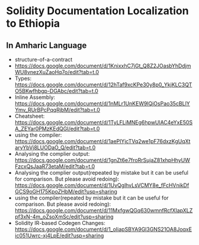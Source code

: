 # Solidity Documentation Localization to Ethiopia 
## In Amharic Language

- structure-of-a-contract
- https://docs.google.com/document/d/1KnixxhC7jGt_Q8Z2JOasbYhDdjmWU8vnezXuZaoHq7o/edit?tab=t.0
- Types: https://docs.google.com/document/d/12hTaf9xcKPe30y8p0_YkjKLC3QTO5BKwfhbgp-DGAbc/edit?tab=t.0
- Inline Assembly: https://docs.google.com/document/d/1nMLr1UnKEW9lQjOsPao35cBLlYYmv_RUrBPcPqqRjbM/edit?tab=t.0
- Cheatsheet: https://docs.google.com/document/d/1TyLFLiMNEg6hpwUlAC4eYxE50SA_ZEYar0PMzKEdQGI/edit?tab=t.0
- using the compiler: https://docs.google.com/document/d/1aePlYjcTVq2we1pF76dxzKgUqXtaryYbVj8LUODaO_Q/edit?tab=t.0
- Analysing the complier output: https://docs.google.com/document/d/1gnZt6e7froRrSujaZ81xhpHhyUWFzcxQsJaaR73etaM/edit?tab=t.0
- Analysing the complier output(repeated by mistake but it can be useful for comparison. But please avoid redoing): https://docs.google.com/document/d/1UvQglhvLsVCMY8e_fFcHVnikDfGCS9oGH175KpoZHbM/edit?usp=sharing
- using the compiler(repeated by mistake but it can be useful for comparison. But please avoid redoing): https://docs.google.com/document/d/11MxfgwQGq630wmnfRcfXIapXLZpf3xN-4m_oZsoXmSc/edit?usp=sharing
- Solidity IR-based Codegen Changes: https://docs.google.com/document/d/1_oIiapSBYA9Gl3GNS21OA8JoqxEic051Uwrc-xj4LpE/edit?usp=sharing
